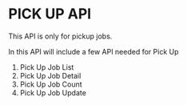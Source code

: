 # PICK UP API 

This API is only for pickup jobs.

In this API will include a few API needed for Pick Up

1. Pick Up Job List
2. Pick Up Job Detail
3. Pick Up Job Count
4. Pick Up Job Update


